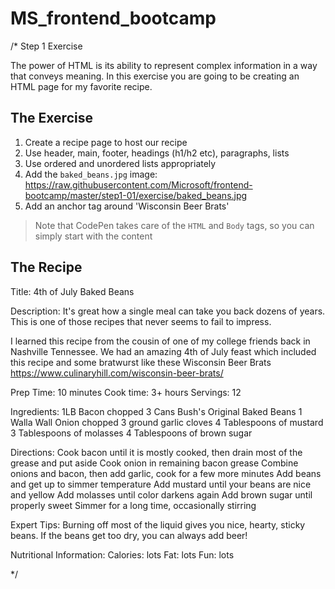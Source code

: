 # MS_frontend_bootcamp

/*
Step 1 Exercise

The power of HTML is its ability to represent complex information in a way that conveys meaning. In this exercise you are going to be creating an HTML page for my favorite recipe.

## The Exercise

1. Create a recipe page to host our recipe
2. Use header, main, footer, headings (h1/h2 etc), paragraphs, lists
3. Use ordered and unordered lists appropriately
4. Add the `baked_beans.jpg` image: https://raw.githubusercontent.com/Microsoft/frontend-bootcamp/master/step1-01/exercise/baked_beans.jpg
5. Add an anchor tag around 'Wisconsin Beer Brats'

> Note that CodePen takes care of the `HTML` and `Body` tags, so you can simply start with the content

## The Recipe

Title:
4th of July Baked Beans

Description:
It's great how a single meal can take you back dozens of years. This is one of those recipes that never seems to fail to impress.

I learned this recipe from the cousin of one of my college friends back in Nashville Tennessee. We had an amazing 4th of July feast which included this recipe and some bratwurst like these Wisconsin Beer Brats https://www.culinaryhill.com/wisconsin-beer-brats/

Prep Time: 10 minutes
Cook time: 3+ hours
Servings: 12

Ingredients:
1LB Bacon chopped
3 Cans Bush's Original Baked Beans
1 Walla Wall Onion chopped
3 ground garlic cloves
4 Tablespoons of mustard
3 Tablespoons of molasses
4 Tablespoons of brown sugar

Directions:
Cook bacon until it is mostly cooked, then drain most of the grease and put aside
Cook onion in remaining bacon grease
Combine onions and bacon, then add garlic, cook for a few more minutes
Add beans and get up to simmer temperature
Add mustard until your beans are nice and yellow
Add molasses until color darkens again
Add brown sugar until properly sweet
Simmer for a long time, occasionally stirring

Expert Tips:
Burning off most of the liquid gives you nice, hearty, sticky beans.
If the beans get too dry, you can always add beer!

Nutritional Information:
Calories: lots
Fat: lots
Fun: lots

*/
